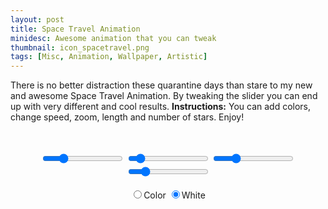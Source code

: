 ```yaml
---
layout: post
title: Space Travel Animation
minidesc: Awesome animation that you can tweak
thumbnail: icon_spacetravel.png
tags: [Misc, Animation, Wallpaper, Artistic]
---
```


There is no better distraction these quarantine days than stare to my new and awesome Space Travel Animation.
By tweaking the slider you can end up with very different and cool results.
**Instructions:** You can add colors, change speed, zoom, length and number of stars. Enjoy!

<br> 

<div align="center">
<canvas id="gc" width="640" height="480"></canvas>
<br>
<input type="range" min="50" max="2000" value="500" class="nstars" id="nstars">
<input type="range" min="2" max="30" value="5" class="SstarL" id="SstarL">
<input type="range" min="5" max="25" value="10" class="Szoom" id="Szoom">
<input type="range" min="1" max="50" value="10" class="Sspeed" id="Sspeed">
<br>
<br>
<form>
  <input type="radio" name="color" id="colourfull">Color
  <input type="radio" name="color" id="white" checked>White
</form>


<script type="text/javascript">

	c = document.getElementById('gc');
	centerY = c.height/2;
	centerX = c.width/2;
	var length = 5;
	var amp = 10;
	var speed = 1;
	var rainbow = false;
	var colours = ['royalblue', 'white', 'forestgreen', 'yellow', 'red', 'darkviolet', 'turquoise', 'orange', 'springgreen'];



	window.onload = ()=> {
		cc = c.getContext('2d');
		cc.font = '20px Arial';
		setInterval(update, 10); //10 miliseconds is the minimum
	}

	SstarL.oninput = function() {
		length = Number(this.value);
	}
	Szoom.oninput = function() {
		amp = Number(this.value);
	}
	Sspeed.oninput = function() {
		speed = Number(this.value)/10;
	}
	colourfull.oninput = function() {
		rainbow = true;
	}
	white.oninput = function() {
		rainbow = false;
	}



	function drawLineAng(angleA, angleB, radius, colour){
		x1 = Math.cos(angleA)*radius*Math.sin(angleB);
		y1 = Math.sin(angleA)*radius*Math.sin(angleB);
		z = Math.cos(angleB)*radius;
		segment = length + z/(20*radius/20);
		cc.lineWidth = 2;
		x2 = Math.cos(angleA)*(radius+segment)*Math.sin(angleB);
		y2 = Math.sin(angleA)*(radius+segment)*Math.sin(angleB);
		cc.strokeStyle = colour;
		cc.beginPath();
		cc.moveTo(centerX + x1*amp, centerY + y1*amp);
		cc.lineTo(centerX + x2*amp, centerY + y2*amp);
		cc.stroke();
	}



	class Star {

		angleA = Math.random()*Math.PI*2;
		angleB = 0.1 * Math.random();//Math.random()*Math.PI/8 + 0.1;
		maxRadius = 1700;
		radius = Math.random()*this.maxRadius;
		//colour = 'white';

		draw(colour) {
			drawLineAng(this.angleA, this.angleB, this.radius, colour);;
		}

		update(speed) {
			this.radius = this.radius + speed;
			if (this.radius > this.maxRadius) {
				this.reset();
			}
		}

		reset () {
			this.radius = Math.random()*40+5;
			this.angleA = Math.random()*Math.PI*2;
		}
	}


	var Galaxy = {
		n: 2000,
		visible: 500,
		stars: [],

		initialize: function(){
			for (var i=0; i < this.n; i++) {
				this.stars.push(new Star());
			}
		}, 

		draw : function() {
			for (var i=0; i < this.visible; i++) {
				if (rainbow){
	            	this.stars[i].draw(colours[i % colours.length]);
				}else{
					this.stars[i].draw('white');
				}
	        }
		},

		update : function() {
			for (var i=0; i < this.n; i++) {
	            this.stars[i].update(speed);
	        }
		}
	};


	Galaxy.initialize();
	
	nstars.oninput = function() {
		Galaxy.visible = this.value;
	}


	function update() {

		cc.fillStyle = 'black';
		cc.fillRect(0, 0, c.width, c.height);

		Galaxy.draw();
		Galaxy.update();

	}

</script>﻿

</div>
